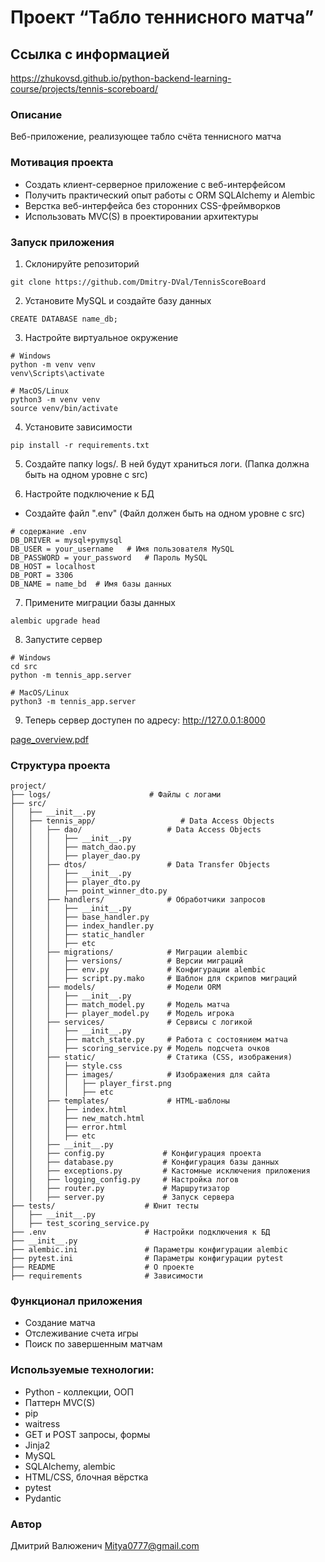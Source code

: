 # Проект “Табло теннисного матча”

## Ссылка с информацией

https://zhukovsd.github.io/python-backend-learning-course/projects/tennis-scoreboard/

### Описание

Веб-приложение, реализующее табло счёта теннисного матча

### Мотивация проекта

- Создать клиент-серверное приложение с веб-интерфейсом
- Получить практический опыт работы с ORM SQLAlchemy и Alembic
- Верстка веб-интерфейса без сторонних CSS-фреймворков
- Использовать MVC(S) в проектировании архитектуры

### Запуск приложения
1. Склонируйте репозиторий
```
git clone https://github.com/Dmitry-DVal/TennisScoreBoard
```
2. Установите MySQL и создайте базу данных
```
CREATE DATABASE name_db;
```
3. Настройте виртуальное окружение
```
# Windows
python -m venv venv
venv\Scripts\activate

# MacOS/Linux
python3 -m venv venv
source venv/bin/activate
```
4. Установите зависимости
```
pip install -r requirements.txt
```
5. Создайте папку logs/. В ней будут храниться логи.
(Папка должна быть на одном уровне с src)

6. Настройте подключение к БД
- Создайте файл ".env"
(Файл должен быть на одном уровне с src)
```
# содержание .env
DB_DRIVER = mysql+pymysql
DB_USER = your_username   # Имя пользователя MySQL
DB_PASSWORD = your_password   # Пароль MySQL
DB_HOST = localhost
DB_PORT = 3306
DB_NAME = name_bd  # Имя базы данных
```
7. Примените миграции базы данных
```
alembic upgrade head
```
8. Запустите сервер
```
# Windows
cd src
python -m tennis_app.server

# MacOS/Linux
python3 -m tennis_app.server

```
9. Теперь сервер доступен по адресу: http://127.0.0.1:8000

[page_overview.pdf](https://github.com/user-attachments/files/19160448/page_overview.pdf)

### Структура проекта

```
project/
├── logs/                      # Файлы с логами
├── src/
│   ├── __init__.py
│   ├── tennis_app/                   # Data Access Objects
│	│   ├── dao/                   # Data Access Objects
│	│   │   ├── __init__.py
│	│   │   ├── match_dao.py
│	│   │   ├── player_dao.py
│	│   ├── dtos/                  # Data Transfer Objects
│	│   │   ├── __init__.py
│	│   │   ├── player_dto.py
│	│   │   ├── point_winner_dto.py
│	│   ├── handlers/              # Обработчики запросов
│	│   │   ├── __init__.py
│	│   │   ├── base_handler.py
│	│   │   ├── index_handler.py 
│	│   │   ├── static_handler
│	│   │   ├── etc
│	│   ├── migrations/            # Миграции alembic
│	│   │   ├── versions/          # Версии миграций
│	│   │   ├── env.py             # Конфигурации alembic
│	│   │   ├── script.py.mako     # Шаблон для скрипов миграций
│	│   ├── models/                # Модели ORM
│	│   │   ├── __init__.py
│	│   │   ├── match_model.py     # Модель матча
│	│   │   ├── player_model.py    # Модель игрока
│	│   ├── services/              # Сервисы с логикой
│	│   │   ├── __init__.py
│	│   │   ├── match_state.py     # Работа с состоянием матча
│	│   │   ├── scoring_service.py # Модель подсчета очков
│	│   ├── static/                # Статика (CSS, изображения)
│	│   │   ├── style.css
│	│   │   ├── images/            # Изображения для сайта
│	│   │   │   ├── player_first.png
│	│   │   │   ├── etc
│	│   ├── templates/             # HTML-шаблоны 
│	│   │   ├── index.html
│	│   │   ├── new_match.html
│	│   │   ├── error.html
│	│   │   ├── etc
│	│   ├── __init__.py
│	│   ├── config.py             # Конфигурация проекта
│	│   ├── database.py           # Конфигурация базы данных
│	│   ├── exceptions.py         # Кастомные исключения приложения
│	│   ├── logging_config.py     # Настройка логов
│	│   ├── router.py             # Маршрутизатор
│	│   ├── server.py             # Запуск сервера
├── tests/                    # Юнит тесты
│   ├── __init__.py
│   ├── test_scoring_service.py
├── .env                      # Настройки подключения к БД
├── __init__.py
├── alembic.ini               # Параметры конфигурации alembic
├── pytest.ini                # Параметры конфигурации pytest
├── README                    # О проекте
├── requirements              # Зависимости

```

### Функционал приложения

- Создание матча
- Отслеживание счета игры
- Поиск по завершенным матчам

### Используемые технологии:

- Python - коллекции, ООП
- Паттерн MVC(S)
- pip
- waitress
- GET и POST запросы, формы
- Jinja2
- MySQL
- SQLAlchemy, alembic
- HTML/CSS, блочная вёрстка
- pytest
- Pydantic

### Автор

Дмитрий Валюженич
Mitya0777@gmail.com

